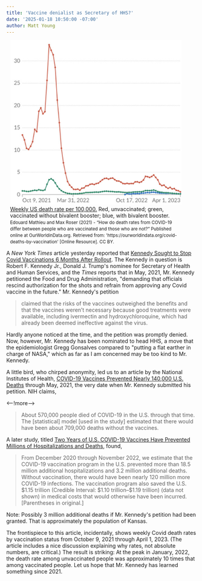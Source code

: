 ```yaml
---
title: 'Vaccine denialist as Secretary of HHS?'
date: '2025-01-18 10:50:00 -07:00'
author: Matt Young
---
```


<figure class="on-the-left-side" style="margin-top: 10px; margin-right: 40px; margin-bottom: 10px; margin-left: 10px;">
<img src="/uploads/2025/Death_Rate_Covid_US.jpg" alt="Death rate in US due to Covid 19, October 19, 2021 through April 1, 2023."/>
<figcaption><a href="https://ourworldindata.org/covid-deaths-by-vaccination">Weekly US death rate per 100,000.</a> Red, unvaccinated; green, vaccinated without bivalent booster; blue, with bivalent booster. <small>Edouard Mathieu and Max Roser (2021) - “How do death rates from COVID-19 differ between people who are vaccinated and those who are not?” Published online at OurWorldinData.org. Retrieved from: 'https://ourworldindata.org/covid-deaths-by-vaccination' [Online Resource]. CC BY.</small>
</figcaption>
</figure>


<p>A <i>New York Times</i> article yesterday reported that <a href="https://www.nytimes.com/2025/01/17/health/rfk-jr-covid-vaccines.html">Kennedy Sought to Stop Covid Vaccinations 6 Months After Rollout</a>. The Kennedy in question is Robert F. Kennedy Jr., Donald J. Trump's nominee for Secretary of Health and Human Services, and the <i>Times</i> reports that in May, 2021, Mr. Kennedy petitioned the Food and Drug Administration, "demanding that officials rescind authorization for the shots and refrain from approving any Covid vaccine in the future." Mr. Kennedy's petition </p>
<blockquote>claimed that the risks of the vaccines outweighed the benefits and that the vaccines weren’t necessary because good treatments were available, including ivermectin and hydroxychloroquine, which had already been deemed ineffective against the virus. </blockquote>
<p>Hardly anyone noticed at the time, and the petition was promptly denied. Now, however, Mr. Kennedy has been nominated to head HHS, a move that the epidemiologist Gregg Gonsalves compared to "putting a flat earther in charge of NASA," which as far as I am concerned may be too kind to Mr. Kennedy. </p>

<p>A little bird, who chirped anonymity, led us to an article by the National Institutes of Health, <a href="https://newsinhealth.nih.gov/2021/10/covid-19-vaccines-prevented-nearly-140000-us-deaths">COVID-19 Vaccines Prevented Nearly 140,000 U.S. Deaths</a> through May, 2021, the very date when Mr. Kennedy submitted his petition. NIH claims, </p>

<--!more-->

<blockquote>About 570,000 people died of COVID-19 in the U.S. through that time. The [statistical] model [used in the study] estimated that there would have been about 709,000 deaths without the vaccines.</blockquote>
<p>A later study, titled <a href="https://www.commonwealthfund.org/blog/2022/two-years-covid-vaccines-prevented-millions-deaths-hospitalizations">Two Years of U.S. COVID-19 Vaccines Have Prevented Millions of Hospitalizations and Deaths</a>, found, </p>
<blockquote>From December 2020 through November 2022, we estimate that the COVID-19 vaccination program in the U.S. prevented more than 18.5 million additional hospitalizations and 3.2 million additional deaths. Without vaccination, there would have been nearly 120 million more COVID-19 infections. The vaccination program also saved the U.S. $1.15 trillion (Credible Interval: $1.10 trillion–$1.19 trillion) (data not shown) in medical costs that would otherwise have been incurred. [Parentheses in original.]</blockquote>
<p>Note: Possibly 3 million additional deaths if Mr. Kennedy's petition had been granted. That is approximately the population of Kansas.</p>
<p>The frontispiece to this article, incidentally, shows weekly Covid death rates by vaccination status from October 9, 2021 through April 1, 2023. (The article includes a nice discussion explaining why rates, not absolute numbers, are critical.) The result is striking: At the peak in January, 2022, the death rate among unvaccinated people was approximately 10 times that among vaccinated people. Let us hope that Mr. Kennedy has learned something since 2021.</p>




